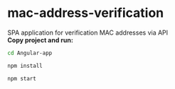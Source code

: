 # mac-address-verification
SPA application for verification MAC addresses via API
</br>
<b>Copy project and run:</b>
```sh
cd Angular-app
```

```sh
npm install
```

```sh 
npm start
```
